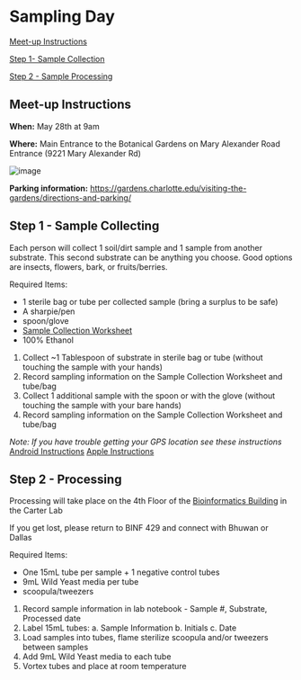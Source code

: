 # Sampling Day

[Meet-up Instructions](#meet-up-instructions)

[Step 1- Sample Collection](#step-1---sample-collecting)

[Step 2 - Sample Processing](#step-2---processing)

## Meet-up Instructions

**When:** May 28th at 9am 

**Where:** Main Entrance to the Botanical Gardens on Mary Alexander Road Entrance (9221 Mary Alexander Rd)

![image](https://github.com/user-attachments/assets/190d6262-69a6-415a-a0ae-c1dd1055048b)

**Parking information:** https://gardens.charlotte.edu/visiting-the-gardens/directions-and-parking/ 


## Step 1 - Sample Collecting

Each person will collect 1 soil/dirt sample and 1 sample from another substrate. This second substrate can be anything you choose. Good options are insects, flowers, bark, or fruits/berries.

Required Items:
-	1 sterile bag or tube per collected sample (bring a surplus to be safe) 
-	A sharpie/pen
-	spoon/glove
-	[Sample Collection Worksheet](https://github.com/The-Lab-LaBella/Wild_Yeast_Summer_2025/blob/main/2025_Wild_Yeast_Collection.pdf)
-	100% Ethanol

1.	Collect ~1 Tablespoon of substrate in sterile bag or tube (without touching the sample with your hands) 
2.	Record sampling information on the Sample Collection Worksheet and tube/bag
3.	Collect 1 additional sample with the spoon or with the glove (without touching the sample with your bare hands)
4.	Record sampling information on the Sample Collection Worksheet and tube/bag

_Note: If you have trouble getting your GPS location see these instructions_
[Android Instructions](https://github.com/The-Lab-LaBella/Wild_Yeast_Summer_2025/blob/main/Find-coordinates-Android.pdf)
[Apple Instructions](https://github.com/The-Lab-LaBella/Wild_Yeast_Summer_2025/blob/main/Find-coordinates-iPhone.pdf)

## Step 2 - Processing

Processing will take place on the 4th Floor of the [Bioinformatics Building](https://g.co/kgs/KCyVCYW) in the Carter Lab 

If you get lost, please return to BINF 429 and connect with Bhuwan or Dallas 

Required Items:
-	One 15mL tube per sample + 1 negative control tubes
-	9mL Wild Yeast media per tube
-	scoopula/tweezers

1.	Record sample information in lab notebook - Sample #, Substrate, Processed date
2.	Label 15mL tubes:
  a.	Sample Information
  b.	Initials
  c.	Date
3.	Load samples into tubes, flame sterilize scoopula and/or tweezers between samples
4.	Add 9mL Wild Yeast media to each tube
5.	Vortex tubes and place at room temperature 
